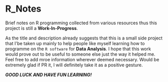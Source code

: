 # R_Notes
Brief notes on R programming collected from various resources thus this project is still a **Work-In-Progress**.

As the title and description already suggests that this is a small side project that I'be taken up mainly to help people like myself learning how to programme on the `R software` for **Data Analysis**. I hope that this work would prove out to be useful to someone else just the way it helped me. Feel free to add mroe information wherever deemed necessary. Would be extremely glad if PR it, I will definitely take it as a positive gesture.

_**GOOD LUCK AND HAVE FUN LEARNING!**_
